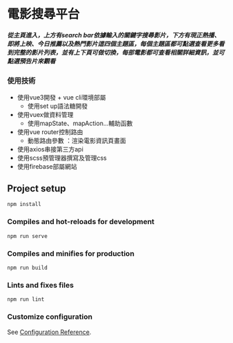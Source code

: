 # 電影搜尋平台

##### 從主頁進入，上方有search bar依據輸入的關鍵字搜尋影片，下方有現正熱播、即將上映、今日推薦以及熱門影片這四個主題區，每個主題區都可點選**查看更多**看到完整的影片列表，並有上下頁可做切換，每部電影都可查看相關詳細資訊，並可點選預告片來觀看

### 使用技術
* 使用vue3開發 + vue cli環境部屬
  * 使用set up語法糖開發   
* 使用vuex做資料管理
  * 使用mapState、mapAction...輔助函數
* 使用vue router控制路由
  * 動態路由參數 ：渲染電影資訊頁畫面 
* 使用axios串接第三方api
* 使用scss預管理器撰寫及管理css
* 使用firebase部屬網站

## Project setup
```
npm install
```

### Compiles and hot-reloads for development
```
npm run serve
```

### Compiles and minifies for production
```
npm run build
```

### Lints and fixes files
```
npm run lint
```

### Customize configuration
See [Configuration Reference](https://cli.vuejs.org/config/).


